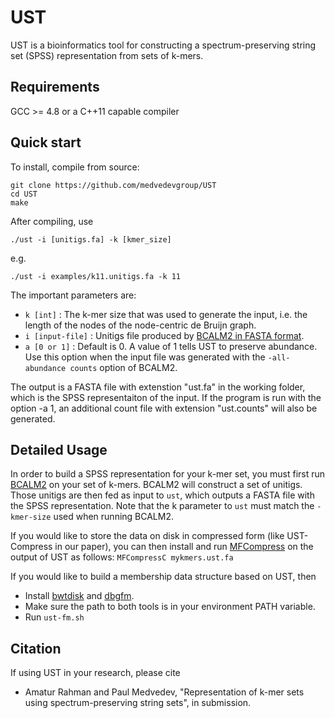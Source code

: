 # UST 

UST is a bioinformatics tool for constructing a spectrum-preserving string set (SPSS) representation from sets of k-mers.
    
## Requirements

GCC >= 4.8 or a C++11 capable compiler

    
## Quick start

To install, compile from source:

    git clone https://github.com/medvedevgroup/UST 
    cd UST
    make

After compiling, use

    ./ust -i [unitigs.fa] -k [kmer_size] 
  
e.g.

    ./ust -i examples/k11.unitigs.fa -k 11 

The important parameters are:

*  `k [int]` : The k-mer size that was used to generate the input, i.e. the length of the nodes of the node-centric de Bruijn graph. 
*  `i [input-file]` : Unitigs file produced by [BCALM2 in FASTA format](https://github.com/GATB/bcalm#output). 
*  `a [0 or 1]` : Default is 0. A value of 1 tells UST to preserve abundance. Use this option when the input file was generated with the  `-all-abundance counts` option of BCALM2.

The output is a FASTA file with extenstion "ust.fa" in the working folder, which is the SPSS representaiton of the input. If the program is run with the option -a 1, an additional count file with extension "ust.counts" will also be generated.


## Detailed Usage

In order to build a SPSS representation for your k-mer set, you must first run [BCALM2](https://github.com/GATB/bcalm) on your set of k-mers. BCALM2 will construct a set of unitigs. Those unitigs are then fed as input to `ust`, which outputs a FASTA file with the SPSS representation. Note that the k parameter to `ust` must match the `-kmer-size` used when running BCALM2.

If you would like to store the data on disk in compressed form (like UST-Compress in our paper), you can then install and run [MFCompress](http://bioinformatics.ua.pt/software/mfcompress/) on the output of UST as follows: `MFCompressC mykmers.ust.fa`

If you would like to build a membership data structure based on UST, then 
- Install [bwtdisk](http://people.unipmn.it/manzini/bwtdisk/) and [dbgfm](https://github.com/jts/dbgfm). 
- Make sure the path to both tools is in your environment PATH variable.
- Run `ust-fm.sh`

## Citation

If using UST in your research, please cite 
* Amatur Rahman and Paul Medvedev, "Representation of k-mer sets using spectrum-preserving string sets", in submission.

   
